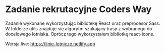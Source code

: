 # Zadanie rekrutacyjne Coders Way

Zadanie wykonane wykorzystując bibliotekę React oraz preprocesor Sass.
W folderze utils znajduje się algorytm szukający trasy z wybranego do docelowego lotniska.
Oprócz tego wykorzystałem bibliotkę react-icons.

Wersja live: https://linie-lotnicze.netlify.app
